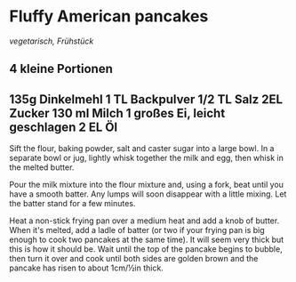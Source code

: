 # Fluffy American pancakes

*vegetarisch, Frühstück*

**4 kleine Portionen**
---
135g Dinkelmehl
1 TL Backpulver
1/2 TL Salz
2EL Zucker
130 ml Milch
1 großes Ei, leicht geschlagen
2 EL Öl
---

Sift the flour, baking powder, salt and caster sugar into a large bowl. In a separate bowl or jug, lightly whisk together the milk and egg, then whisk in the melted butter.

Pour the milk mixture into the flour mixture and, using a fork, beat until you have a smooth batter. Any lumps will soon disappear with a little mixing. Let the batter stand for a few minutes.

Heat a non-stick frying pan over a medium heat and add a knob of butter. When it's melted, add a ladle of batter (or two if your frying pan is big enough to cook two pancakes at the same time). It will seem very thick but this is how it should be. Wait until the top of the pancake begins to bubble, then turn it over and cook until both sides are golden brown and the pancake has risen to about 1cm/½in thick.
